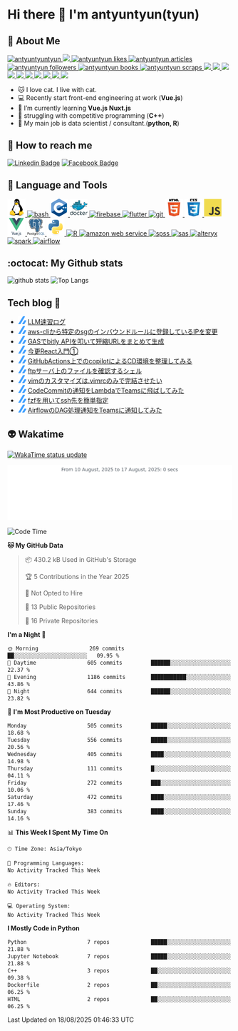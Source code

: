 # Hi there 👋 I'm antyuntyun(tyun)

<!--
**antyuntyuntyun/antyuntyuntyun** is a ✨ _special_ ✨ repository because its `README.md` (this file) appears on your GitHub profile.

Here are some ideas to get you started:

- 🔭 I’m currently working on ...
- 🌱 I’m currently learning ...
- 👯 I’m looking to collaborate on ...
- 🤔 I’m looking for help with ...
- 💬 Ask me about ...
- 📫 How to reach me: ...
- 😄 Pronouns: ...
- ⚡ Fun fact: ...
-->

## 🤵 About Me

<p align="left"> 
  <a href="https://github.com/antyuntyuntyun/antyuntyuntyun/">
    <img src="https://komarev.com/ghpvc/?username=antyuntyuntyun&color=orange&style=flat" alt="antyuntyuntyun" />
  </a>
  <a href="https://github.com/antyuntyuntyun">
    <img height="20" src="https://img.shields.io/github/followers/antyuntyuntyun?label=follow&logo=github&style=flat" />
  </a>
  <!--  zenn  -->
  <!--   <a href="https://zenn.dev/antyuntyun">
      <img height="20" src="https://zenn-badge.ganariya.vercel.app/antyuntyun/liked" />
    </a>
    <a href="https://zenn.dev/antyuntyun">
      <img height="20" src="https://zenn-badge.ganariya.vercel.app/antyuntyun/followers" />
    </a>
    <a href="https://zenn.dev/antyuntyun">
      <img height="20" src="https://zenn-badge.ganariya.vercel.app/antyuntyun/articles" />
    </a> -->
  <!--   2021/5/17 のapi仕様変更により、こちら卒業　https://github.com/Ganariya/zenn-badge -->
  <!--   こちらに移行 https://github.com/nikaera/zenn-badge-->
  <!-- Like のバッジ -->
  <a href="https://zenn.dev/antyuntyun">
    <img src="https://zenn.badge.nikaera.com/s/antyuntyun/likes?style=flat" alt="antyuntyun likes" />
  </a>

  <!-- Articles のバッジ -->
  <a href="https://zenn.dev/antyuntyun/articles">
    <img src="https://zenn.badge.nikaera.com/s/antyuntyun/articles?style=flat" alt="antyuntyun articles" height="20" />
  </a>

  <!-- Followers のバッジ -->
  <a href="https://zenn.dev/antyuntyun/">
    <img src="https://zenn.badge.nikaera.com/s/antyuntyun/followers?style=flat" alt="antyuntyun followers" height="20"/>
  </a>

  <!-- Books のバッジ -->
  <a href="https://zenn.dev/antyuntyun/books">
    <img src="https://zenn.badge.nikaera.com/s/antyuntyun/books?style=flat" alt="antyuntyun books" height="20"/>
  </a>

  <!-- Scraps のバッジ -->
  <a href="https://zenn.dev/antyuntyun/scraps">
    <img src="https://zenn.badge.nikaera.com/s/antyuntyun/scraps?style=flat" alt="antyuntyun scraps" height="20" />
  </a>
  <!--  zenn  -->
  
  <!--  Qiita  -->
  <a href="http://qiita.com/antyuntyuntyun">
    <img src="https://qiita-badge.apiapi.app/s/antyuntyuntyun/contributions.svg"  height="20"/>
  </a>
  <a href="http://qiita.com/antyuntyuntyun">
    <img src="https://qiita-badge.apiapi.app/s/antyuntyuntyun/followers.svg" height="20" />
  </a>
  <a href="http://qiita.com/antyuntyuntyun">
    <img src="https://qiita-badge.apiapi.app/s/antyuntyuntyun/posts.svg"  height="20" />
  </a>  
  <!--  Qiita  -->
  
  <!--  Certificates  -->
  <a href="https://www.credly.com/badges/bb885a79-c895-4970-9cac-9a613d617704/public_url">
    <img src="https://img.shields.io/badge/-Amazon%20AWS%20SAP-232F3E.svg?logo=amazon-aws&style=flat" height="20" />
  </a>
  <a href="https://www.youracclaim.com/badges/955d66c9-063b-4ef5-a89c-0e0e67c0112d/public_url">
    <img src="https://img.shields.io/badge/-Amazon%20AWS%20SAA-232F3E.svg?logo=amazon-aws&style=flat" height="20" />
  </a>
  <a href="https://www.credly.com/badges/a2d28c30-ef7c-4ff9-9f3c-73f835e24933/public_url">
    <img src="https://img.shields.io/badge/-Amazon%20AWS%20MLS-232F3E.svg?logo=amazon-aws&style=flat" height="20" />
  </a>
  <a href="https://www.credly.com/badges/1e06537c-0108-4394-9212-a0c8caae9b35/public_url">
    <img src="https://img.shields.io/badge/-Amazon%20AWS%20DBS-232F3E.svg?logo=amazon-aws&style=flat" height="20" />
  </a>
  <a href="https://www.credly.com/badges/dc6547ca-a431-4aba-9e71-7d7d96905bb0/public_url">
    <img  src="https://img.shields.io/badge/-Microsoft%20MCP%20DP--100-232F3E.svg?logo=microsoftazure&style=flat" height="20"/>
  </a>
  <a href="https://www.credly.com/badges/225ffc55-cf2f-47e7-a470-64dc843e0112/public_url">
    <img src="https://img.shields.io/badge/-Microsoft%20MCP%20AI--900-232F3E.svg?logo=microsoftazure&style=flat" height="20" />
  </a>
  <a href="https://www.credly.com/badges/96dc09ab-5906-4288-9f4a-00eeb930dc32/public_url">
    <img src="https://img.shields.io/badge/-Microsoft%20MCP%20AZ--900-232F3E.svg?logo=microsoftazure&style=flat" height="20" />
  </a>
  <!--  Certificates  -->
</p>

- :cat: I love cat. I live with cat.
- 💻 Recently start front-end engineering at work (**Vue.js**)
- 🌱 I’m currently learning **Vue.js Nuxt.js**
- :muscle: struggling with competitive programming (**C++**)
- :man: My main job is data scientist / consultant.(**python, R**)
<!-- - 🤔 I’m looking for help with SPSS modeling -->

## :hatched_chick: How to reach me

[![Linkedin Badge](https://img.shields.io/badge/-@yuta.yasumura-blue?style=flat-square&logo=Linkedin&logoColor=white&link=https://www.linkedin.com/in/yuta-yasumura-55b1301b9/)](https://www.linkedin.com/in/yuta-yasumura-55b1301b9/)
[![Facebook Badge](https://img.shields.io/badge/-@yuta.yasumura-3b5998?style=flat-square&labelColor=3b5998&logo=facebook&logoColor=white&link=https://www.facebook.com/yuta.yasumura)](https://www.facebook.com/yuta.yasumura)

## :eyes: Language and Tools

<p align="left">
  <a href="https://www.linux.org/" target="_blank">
    <img src="https://raw.githubusercontent.com/devicons/devicon/master/icons/linux/linux-original.svg" alt="linux" width="40" height="40"/>
  </a>
  <a href="https://www.gnu.org/software/bash/" target="_blank">
    <img src="https://www.vectorlogo.zone/logos/gnu_bash/gnu_bash-icon.svg" alt="bash" width="40" height="40"/>
  </a>
  <a href="https://www.w3schools.com/cpp/" target="_blank">
    <img src="https://raw.githubusercontent.com/devicons/devicon/master/icons/cplusplus/cplusplus-original.svg" alt="cplusplus" width="40" height="40"/>
  </a>
  <a href="https://www.docker.com/" target="_blank">
    <img src="https://raw.githubusercontent.com/devicons/devicon/master/icons/docker/docker-original-wordmark.svg" alt="docker" width="40" height="40"/>
  </a>
  <a href="https://firebase.google.com/" target="_blank">
    <img src="https://www.vectorlogo.zone/logos/firebase/firebase-icon.svg" alt="firebase" width="40" height="40"/>
  </a>
  <a href="https://flutter.dev" target="_blank">
    <img src="https://www.vectorlogo.zone/logos/flutterio/flutterio-icon.svg" alt="flutter" width="40" height="40"/>
  </a>
  <a href="https://git-scm.com/" target="_blank">
    <img src="https://www.vectorlogo.zone/logos/git-scm/git-scm-icon.svg" alt="git" width="40" height="40"/>
  </a>
  <a href="https://www.w3.org/html/" target="_blank">
    <img src="https://raw.githubusercontent.com/devicons/devicon/master/icons/html5/html5-original-wordmark.svg" alt="html5" width="40" height="40"/>
  </a>
  <a href="https://www.w3schools.com/css/" target="_blank">
    <img src="https://raw.githubusercontent.com/devicons/devicon/master/icons/css3/css3-original-wordmark.svg" alt="css3" width="40" height="40"/>
  </a>
  <a href="https://developer.mozilla.org/en-US/docs/Web/JavaScript" target="_blank">
    <img src="https://raw.githubusercontent.com/devicons/devicon/master/icons/javascript/javascript-original.svg" alt="javascript" width="40" height="40"/>
  </a>
   <a href="https://vuejs.org/" target="_blank">
    <img src="https://raw.githubusercontent.com/devicons/devicon/master/icons/vuejs/vuejs-original-wordmark.svg" alt="vuejs" width="40" height="40"/>
  </a>
<!--   <a href="https://www.jenkins.io" target="_blank">
    <img src="https://www.vectorlogo.zone/logos/jenkins/jenkins-icon.svg" alt="jenkins" width="40" height="40"/>
  </a> -->
<!--   <a href="https://nodejs.org" target="_blank">
    <img src="https://raw.githubusercontent.com/devicons/devicon/master/icons/nodejs/nodejs-original-wordmark.svg" alt="nodejs" width="40" height="40"/>
  </a> -->
  <a href="https://www.postgresql.org" target="_blank">
    <img src="https://raw.githubusercontent.com/devicons/devicon/master/icons/postgresql/postgresql-original-wordmark.svg" alt="postgresql" width="40" height="40"/>
  </a>
  <a href="https://www.python.org" target="_blank">
    <img src="https://raw.githubusercontent.com/devicons/devicon/master/icons/python/python-original.svg" alt="python" width="40" height="40"/>
  </a>
  <a href="https://www.r-project.org/" target="_blank">
    <img src="https://www.r-project.org/logo/Rlogo.svg" alt="R" width="40" height="40"/>
  </a>  
  <a href="https://aws.amazon.com/" target="_blank">
    <img src="https://www.vectorlogo.zone/logos/amazon_aws/amazon_aws-icon.svg" alt="amazon web service" width="40" height="40"/>
  </a>
  <a href="https://www.ibm.com/jp-ja/products/spss-modeler" target="_blank">
    <img src="https://cdn.worldvectorlogo.com/logos/spss-1.svg" alt="spss" width="40" height="40"/>
  </a>
  <a href="https://www.sas.com/ja_jp/home.html" target="_blank">
    <img src="https://cdn.worldvectorlogo.com/logos/sas-6.svg" alt="sas" width="40" height="40"/>
  </a>
  <a href="https://www.alteryx.com/" target="_blank">
    <img src="https://iconape.com/wp-content/files/jq/351784/svg/351784.svg" alt="alteryx" width="80" height="40"/>
  </a>  
  <a href="https://spark.apache.org/docs/3.1.2/" target="_blank">
    <img src="https://www.vectorlogo.zone/logos/apache_spark/apache_spark-ar21.svg" alt="spark" width="80" height="40"/>
  </a>
  <a href="https://airflow.apache.org/docs/" target="_blank">
    <img src="https://iconape.com/wp-content/files/dd/370523/svg/370523.svg" alt="airflow" width="80" height="40"/>
  </a>

</p>

## :octocat: My Github stats

<p align="left"> 
    <img alt="github stats" height="180px" src="https://github-readme-stats.vercel.app/api?username=antyuntyuntyun&count_private=true&show_icons=true&show_icons=true" />
  <img alt="Top Langs" height="180px" src="https://github-readme-stats.vercel.app/api/top-langs/?username=antyuntyuntyun&layout=compact&count_private=true&show_icons=true&show_icons=true" />
</p>

## Tech blog :hammer:

<!--[START github.com/ikawaha/feedsnippet]--><!--[2023-12-30T01:16:45Z]-->
* ![](./icon/zenn.png) [LLM速習ログ](https://zenn.dev/antyuntyun/articles/learning_llm)
* ![](./icon/zenn.png) [aws-cliから特定のsgのインバウンドルールに登録しているIPを変更](https://zenn.dev/antyuntyun/articles/aws-cli-change-ip-of-sg-ingress)
* ![](./icon/zenn.png) [GASでbitly APIを叩いて短縮URLをまとめて生成](https://zenn.dev/antyuntyun/articles/gas-generate-short-url)
* ![](./icon/zenn.png) [今更React入門①](https://zenn.dev/antyuntyun/articles/getting-started-react-1)
* ![](./icon/zenn.png) [GitHubActions上でのcopilotによるCD環境を整理してみる](https://zenn.dev/antyuntyun/articles/copilot-in-github-actions)
* ![](./icon/zenn.png) [ftpサーバ上のファイルを確認するシェル](https://zenn.dev/antyuntyun/articles/ftp_ls_shell)
* ![](./icon/zenn.png) [vimのカスタマイズは.vimrcのみで完結させたい](https://zenn.dev/antyuntyun/articles/vim_custmoize)
* ![](./icon/zenn.png) [CodeCommitの通知をLambdaでTeamsに飛ばしてみた](https://zenn.dev/antyuntyun/articles/codecommit_notification)
* ![](./icon/zenn.png) [fzfを用いてssh先を簡単指定](https://zenn.dev/antyuntyun/articles/ssh-fzf-function)
* ![](./icon/zenn.png) [AirflowのDAG処理通知をTeamsに通知してみた](https://zenn.dev/antyuntyun/articles/airflow_custom_notification)
<!--[END github.com/ikawaha/feedsnippet]-->

## 👽 Wakatime

[![WakaTime status update](https://github.com/antyuntyuntyun/antyuntyuntyun/actions/workflows/wakatime-update.yml/badge.svg)](https://github.com/antyuntyuntyun/antyuntyuntyun/actions/workflows/wakatime-update.yml)

<img src="https://github.com/antyuntyuntyun/antyuntyuntyun/blob/master/images/stat.svg" alt="Alternative Text"/>
<!--
Example: <img src="https://github.com/avinal/avinal/blob/main/images/stat.svg" alt="Avinal WakaTime Activity"/>
-->

<!--START_SECTION:waka-->
![Code Time](http://img.shields.io/badge/Code%20Time-247%20hrs%208%20mins-blue)

**🐱 My GitHub Data** 

> 📦 430.2 kB Used in GitHub's Storage 
 > 
> 🏆 5 Contributions in the Year 2025
 > 
> 🚫 Not Opted to Hire
 > 
> 📜 13 Public Repositories 
 > 
> 🔑 16 Private Repositories 
 > 
**I'm a Night 🦉** 

```text
🌞 Morning                269 commits         ██░░░░░░░░░░░░░░░░░░░░░░░   09.95 % 
🌆 Daytime                605 commits         ██████░░░░░░░░░░░░░░░░░░░   22.37 % 
🌃 Evening                1186 commits        ███████████░░░░░░░░░░░░░░   43.86 % 
🌙 Night                  644 commits         ██████░░░░░░░░░░░░░░░░░░░   23.82 % 
```
📅 **I'm Most Productive on Tuesday** 

```text
Monday                   505 commits         █████░░░░░░░░░░░░░░░░░░░░   18.68 % 
Tuesday                  556 commits         █████░░░░░░░░░░░░░░░░░░░░   20.56 % 
Wednesday                405 commits         ████░░░░░░░░░░░░░░░░░░░░░   14.98 % 
Thursday                 111 commits         █░░░░░░░░░░░░░░░░░░░░░░░░   04.11 % 
Friday                   272 commits         ███░░░░░░░░░░░░░░░░░░░░░░   10.06 % 
Saturday                 472 commits         ████░░░░░░░░░░░░░░░░░░░░░   17.46 % 
Sunday                   383 commits         ████░░░░░░░░░░░░░░░░░░░░░   14.16 % 
```


📊 **This Week I Spent My Time On** 

```text
🕑︎ Time Zone: Asia/Tokyo

💬 Programming Languages: 
No Activity Tracked This Week

🔥 Editors: 
No Activity Tracked This Week

💻 Operating System: 
No Activity Tracked This Week
```

**I Mostly Code in Python** 

```text
Python                   7 repos             █████░░░░░░░░░░░░░░░░░░░░   21.88 % 
Jupyter Notebook         7 repos             █████░░░░░░░░░░░░░░░░░░░░   21.88 % 
C++                      3 repos             ██░░░░░░░░░░░░░░░░░░░░░░░   09.38 % 
Dockerfile               2 repos             ██░░░░░░░░░░░░░░░░░░░░░░░   06.25 % 
HTML                     2 repos             ██░░░░░░░░░░░░░░░░░░░░░░░   06.25 % 
```




 Last Updated on 18/08/2025 01:46:33 UTC
<!--END_SECTION:waka-->
